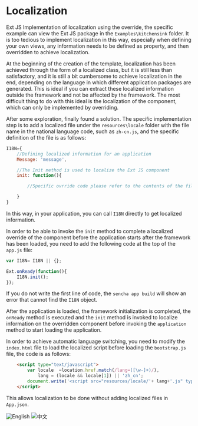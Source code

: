 # Localization

Ext JS Implementation of localization using the override, the specific example can view the Ext JS package in the `Examples\kitchensink` folder. It is too tedious to implement localization in this way, especially when defining your own views, any information needs to be defined as property, and then overridden to achieve localization.

At the beginning of the creation of the template, localization has been achieved through the form of a localized class, but it is still less than satisfactory, and it is still a bit cumbersome to achieve localization in the end, depending on the language in which different application packages are generated. This is ideal if you can extract these localized information outside the framework and not be affected by the framework. The most difficult thing to do with this ideal is the localization of the component, which can only be implemented by overriding.

After some exploration, finally found a solution. The specific implementation step is to add a localized file under the `resources\locale` folder with the file name in the national language code, such as `zh-cn.js`, and the specific definition of the file is as follows:
```javascript
I18N={
    //Defining localized information for an application
    Message: 'message',

    //The Init method is used to localize the Ext JS component
    init: function(){

        //Specific ovrride code please refer to the contents of the file

    }
}
```
In this way, in your application, you can call `I18N` directly to get localized information.

In order to be able to invoke the `init` method to complete a localized override of the component before the application starts after the framework has been loaded, you need to add the following code at the top of the `app.js` file:
```javascript
var I18N= I18N || {};

Ext.onReady(function(){
    I18N.init();
});
```
If you do not write the first line of code, the `sencha app build` will show an error that cannot find the `I18N` object.

After the application is loaded, the framework initialization is completed, the `onReady` method is executed and the `init` method is invoked to localize information on the overridden component before invoking the `application` method to start loading the application.

In order to achieve automatic language switching, you need to modify the `index.html` file to load the localized script before loading the `bootstrap.js` file, the code is as follows:
```html
    <script type="text/javascript">
        var locale  =location.href.match(/lang=([\w-]+)/),
            lang = (locale && locale[1]) || 'zh_cn';
        document.write('<script src="resources/locale/'+ lang+'.js" type="text/javascript"><\/script>');
    </script>
```
This allows localization to be done without adding localized files in `App.json`.


![English](https://github.com/tianxiaode/qTemplate-ExtJS/blob/master/docs/images/en.png)
![中文](https://github.com/tianxiaode/qTemplate-ExtJS/blob/master/docs/images/zh-cn.png)

